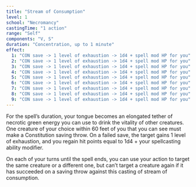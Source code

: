 ```yaml
---
title: "Stream of Consumption"
level: 1
school: "Necromancy"
castingTime: "1 action"
range: "Self"
components: "V, S"
duration: "Concentration, up to 1 minute"
effect:
  1: "CON save -> 1 level of exhaustion -> 1d4 + spell mod HP for you"
  2: "CON save -> 1 level of exhaustion -> 1d4 + spell mod HP for you"
  3: "CON save -> 1 level of exhaustion -> 1d4 + spell mod HP for you"
  4: "CON save -> 1 level of exhaustion -> 1d4 + spell mod HP for you"
  5: "CON save -> 1 level of exhaustion -> 1d4 + spell mod HP for you"
  6: "CON save -> 1 level of exhaustion -> 1d4 + spell mod HP for you"
  7: "CON save -> 1 level of exhaustion -> 1d4 + spell mod HP for you"
  8: "CON save -> 1 level of exhaustion -> 1d4 + spell mod HP for you"
  9: "CON save -> 1 level of exhaustion -> 1d4 + spell mod HP for you"
---
```


For the spell’s duration, your tongue becomes an elongated tether of necrotic green energy you can use to drink the vitality of other creatures. One creature of your choice within 60 feet of you that you can see must make a Constitution saving throw. On a failed save, the target gains 1 level of exhaustion, and you regain hit points equal to 1d4 + your spellcasting ability modifier.

On each of your turns until the spell ends, you can use your action to target the same creature or a different one, but can’t target a creature again if it has succeeded on a saving throw against this casting of stream of consumption.
